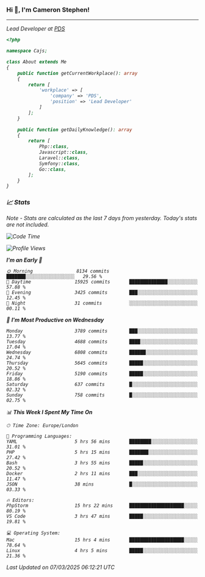 ### Hi 👋, I'm Cameron Stephen!
<hr>
<p><em>Lead Developer at <a href="https://prindatasolutions.co.uk">PDS</a></p>


```php
<?php

namespace Cajs;

class About extends Me
{
    public function getCurrentWorkplace(): array
    {
        return [
            'workplace' => [
                'company' => 'PDS',
                'position' => 'Lead Developer'
            ]
        ];
    }

    public function getDailyKnowledge(): array
    {
        return [
            Php::class,
            Javascript::class,
            Laravel::class,
            Symfony::class,
            Go::class,
        ];
    }
}
```

### 📈 Stats
<p><em>Note - Stats are calculated as the last 7 days from yesterday. Today's stats are not included.</em></p>


<!--START_SECTION:waka-->
![Code Time](http://img.shields.io/badge/Code%20Time-4%2C378%20hrs%2018%20mins-blue)

![Profile Views](http://img.shields.io/badge/Profile%20Views-0-blue)

**I'm an Early 🐤** 

```text
🌞 Morning                8134 commits        ███████░░░░░░░░░░░░░░░░░░   29.56 % 
🌆 Daytime                15925 commits       ██████████████░░░░░░░░░░░   57.88 % 
🌃 Evening                3425 commits        ███░░░░░░░░░░░░░░░░░░░░░░   12.45 % 
🌙 Night                  31 commits          ░░░░░░░░░░░░░░░░░░░░░░░░░   00.11 % 
```
📅 **I'm Most Productive on Wednesday** 

```text
Monday                   3789 commits        ███░░░░░░░░░░░░░░░░░░░░░░   13.77 % 
Tuesday                  4688 commits        ████░░░░░░░░░░░░░░░░░░░░░   17.04 % 
Wednesday                6808 commits        ██████░░░░░░░░░░░░░░░░░░░   24.74 % 
Thursday                 5645 commits        █████░░░░░░░░░░░░░░░░░░░░   20.52 % 
Friday                   5190 commits        █████░░░░░░░░░░░░░░░░░░░░   18.86 % 
Saturday                 637 commits         █░░░░░░░░░░░░░░░░░░░░░░░░   02.32 % 
Sunday                   758 commits         █░░░░░░░░░░░░░░░░░░░░░░░░   02.75 % 
```


📊 **This Week I Spent My Time On** 

```text
🕑︎ Time Zone: Europe/London

💬 Programming Languages: 
YAML                     5 hrs 56 mins       ████████░░░░░░░░░░░░░░░░░   31.01 % 
PHP                      5 hrs 15 mins       ███████░░░░░░░░░░░░░░░░░░   27.42 % 
Bash                     3 hrs 55 mins       █████░░░░░░░░░░░░░░░░░░░░   20.52 % 
Docker                   2 hrs 11 mins       ███░░░░░░░░░░░░░░░░░░░░░░   11.47 % 
JSON                     38 mins             █░░░░░░░░░░░░░░░░░░░░░░░░   03.33 % 

🔥 Editors: 
PhpStorm                 15 hrs 22 mins      ████████████████████░░░░░   80.19 % 
VS Code                  3 hrs 47 mins       █████░░░░░░░░░░░░░░░░░░░░   19.81 % 

💻 Operating System: 
Mac                      15 hrs 4 mins       ████████████████████░░░░░   78.64 % 
Linux                    4 hrs 5 mins        █████░░░░░░░░░░░░░░░░░░░░   21.36 % 
```


 Last Updated on 07/03/2025 06:12:21 UTC
<!--END_SECTION:waka-->
